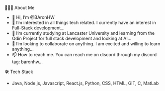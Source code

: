 👨🏻‍💻  About Me
- 👋 Hi, I’m @BAronHW
- 👀 I’m interested in all things tech related. I currently have an interest in Full-Stack development...
- 🌱 I’m currently studying at Lancaster University and learning from the Odin Project for full stack development and looking at AI...
- 💞️ I’m looking to collaborate on anything. I am excited and willing to learn anything...
- 📫 How to reach me. You can reach me on discord through my discord tag: baronhw...


🛠  Tech Stack
- Java, Node.js, Javascript, React.js, Python, CSS, HTML, GIT, C, MatLab

<!---
BAronHW/BAronHW is a ✨ special ✨ repository because its `README.md` (this file) appears on your GitHub profile.
You can click the Preview link to take a look at your changes.
--->
